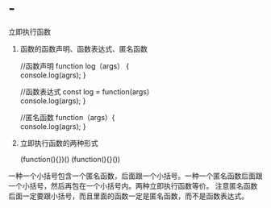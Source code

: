 # -

立即执行函数

1. 函数的函数声明、函数表达式、匿名函数

    //函数声明
    function log（args） {    
      console.log(agrs);
    }

    //函数表达式
    const log = function(args)    
      console.log(args);
    }

    //匿名函数
    function（args）{        
      console.log(agrs);
    }

2. 立即执行函数的两种形式

    (function(){})()
    (function(){}())

一种一个小括号包含一个匿名函数，后面跟一个小括号。一种一个匿名函数后面跟一个小括号，然后再包在一个小括号内。两种立即执行函数等价。
注意匿名函数后面一定要跟小括号，而且里面的函数一定是匿名函数，而不是函数表达式。


